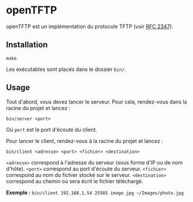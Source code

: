 # openTFTP

openTFTP est un implémentation du protocole TFTP (voir [RFC 2347](https://tools.ietf.org/html/rfc2347)).

## Installation
```
make
````
Les exécutables sont placés dans le dossier `bin/`.

## Usage
Tout d'abord, vous devez lancer le serveur. Pour cela, rendez-vous dans la racine du projet et lancez :
```
bin/server <port>
```
Où `port` est le port d'écoute du client.

Pour lancer le client, rendez-vous à la racine du projet et lancez :
```
bin/client <adresse> <port> <fichier> <destination>
```
`<adresse>` correspond à l'adresse du serveur (sous forme d'IP ou de nom d'hôte).
`<port>` correspond au port d'écoute du serveur.
`<fichier>` correspond au nom du fichier stocké sur le serveur.
`<destination>` correspond au chemin où sera écrit le fichier téléchargé.

**Exemple :** `bin/client 192.168.1.54 25565 image.jpg ~/Images/photo.jpg`

